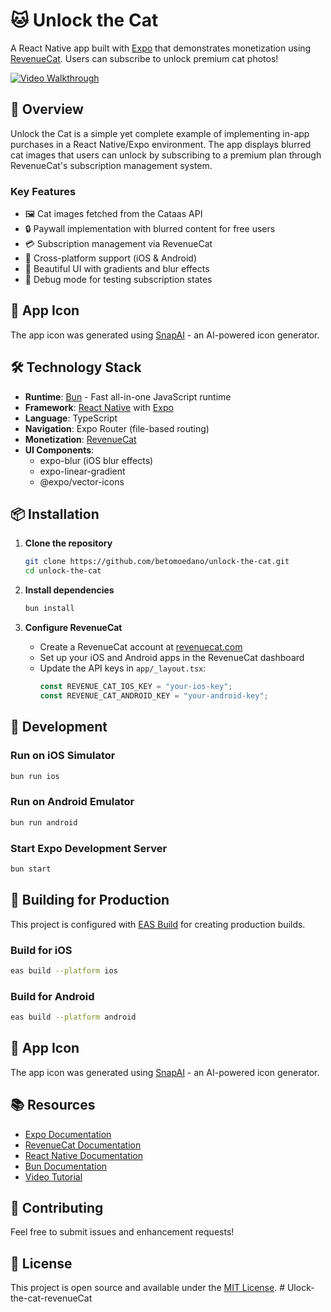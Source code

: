 # 🐱 Unlock the Cat

A React Native app built with [Expo](https://expo.dev) that demonstrates monetization using [RevenueCat](https://www.revenuecat.com). Users can subscribe to unlock premium cat photos!

[![Video Walkthrough](https://img.youtube.com/vi/R3fLKC-2Qh0/maxresdefault.jpg)](https://youtu.be/R3fLKC-2Qh0)

## 🎯 Overview

Unlock the Cat is a simple yet complete example of implementing in-app purchases in a React Native/Expo environment. The app displays blurred cat images that users can unlock by subscribing to a premium plan through RevenueCat's subscription management system.

### Key Features

- 🖼️ Cat images fetched from the Cataas API
- 🔒 Paywall implementation with blurred content for free users
- 💳 Subscription management via RevenueCat
- 📱 Cross-platform support (iOS & Android)
- 🎨 Beautiful UI with gradients and blur effects
- 🧪 Debug mode for testing subscription states

## 🎨 App Icon

The app icon was generated using [SnapAI](https://github.com/betomoedano/snapai) - an AI-powered icon generator.

## 🛠️ Technology Stack

- **Runtime**: [Bun](https://bun.sh) - Fast all-in-one JavaScript runtime
- **Framework**: [React Native](https://reactnative.dev) with [Expo](https://expo.dev)
- **Language**: TypeScript
- **Navigation**: Expo Router (file-based routing)
- **Monetization**: [RevenueCat](https://www.revenuecat.com)
- **UI Components**:
  - expo-blur (iOS blur effects)
  - expo-linear-gradient
  - @expo/vector-icons

## 📦 Installation

1. **Clone the repository**

   ```bash
   git clone https://github.com/betomoedano/unlock-the-cat.git
   cd unlock-the-cat
   ```

2. **Install dependencies**

   ```bash
   bun install
   ```

3. **Configure RevenueCat**
   - Create a RevenueCat account at [revenuecat.com](https://www.revenuecat.com)
   - Set up your iOS and Android apps in the RevenueCat dashboard
   - Update the API keys in `app/_layout.tsx`:
     ```typescript
     const REVENUE_CAT_IOS_KEY = "your-ios-key";
     const REVENUE_CAT_ANDROID_KEY = "your-android-key";
     ```

## 🚀 Development

### Run on iOS Simulator

```bash
bun run ios
```

### Run on Android Emulator

```bash
bun run android
```

### Start Expo Development Server

```bash
bun start
```

## 📱 Building for Production

This project is configured with [EAS Build](https://docs.expo.dev/build/introduction/) for creating production builds.

### Build for iOS

```bash
eas build --platform ios
```

### Build for Android

```bash
eas build --platform android
```

## 🎨 App Icon

The app icon was generated using [SnapAI](https://github.com/betomoedano/snapai) - an AI-powered icon generator.

## 📚 Resources

- [Expo Documentation](https://docs.expo.dev/)
- [RevenueCat Documentation](https://docs.revenuecat.com/)
- [React Native Documentation](https://reactnative.dev/docs/getting-started)
- [Bun Documentation](https://bun.sh/docs)
- [Video Tutorial](https://youtu.be/R3fLKC-2Qh0)

## 🤝 Contributing

Feel free to submit issues and enhancement requests!

## 📄 License

This project is open source and available under the [MIT License](LICENSE).
#   U l o c k - t h e - c a t - r e v e n u e C a t  
 